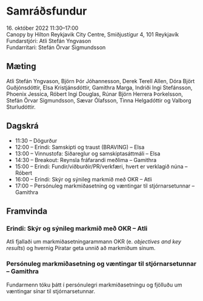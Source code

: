 # Samráðsfundur

16\. október 2022 11:30–17:00  
Canopy by Hilton Reykjavik City Centre, Smiðjustígur 4, 101 Reykjavík  
Fundarstjóri: Atli Stefán Yngvason  
Fundarritari: Stefán Örvar Sigmundsson

## Mæting

Atli Stefán Yngvason, Björn Þór Jóhannesson, Derek Terell Allen, Dóra Björt Guðjónsdóttir, Elsa Kristjánsdóttir, Gamithra Marga, Indriði Ingi Stefánsson, Phoenix Jessica, Róbert Ingi Douglas, Rúnar Björn Herrera Þorkelsson, Stefán Örvar Sigmundsson, Sævar Ólafsson, Tinna Helgadóttir og Valborg Sturludóttir.

## Dagskrá

* 11:30 – Dögurður
* 12:00 – Erindi: Samskipti og traust (BRAVING) – Elsa
* 13:00 – Vinnustofa: Siðareglur og samskiptasáttmáli – Elsa
* 14:30 – Breakout: Reynsla fráfarandi meðlima – Gamithra
* 15:00 – Erindi: Fundir/viðburðir/PR/verkfæri, hvert er verklagið núna – Róbert
* 16:00 – Erindi: Skýr og sýnileg markmið með OKR – Atli
* 17:00 – Persónuleg markmiðasetning og væntingar til stjórnarsetunnar – Gamithra

## Framvinda

### Erindi: Skýr og sýnileg markmið með OKR – Atli

Atli fjallaði um markmiðasetningarammann OKR (e. *objectives and key results*) og hvernig Píratar geta unnið að markmiðum sínum.

### Persónuleg markmiðasetning og væntingar til stjórnarsetunnar – Gamithra

Fundarmenn tóku þátt í persónulegri markmiðasetningu og fjölluðu um væntingar sínar til stjórnarsetunnar.